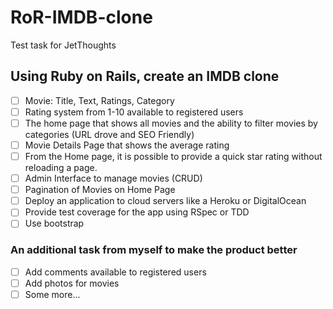 # RoR-IMDB-clone
Test task for JetThoughts

## Using Ruby on Rails, create an IMDB clone

- [ ] Movie: Title, Text, Ratings, Category
- [ ] Rating system from 1-10 available to registered users
- [ ] The home page that shows all movies and the ability to filter movies by categories (URL drove and SEO Friendly)
- [ ] Movie Details Page that shows the average rating
- [ ] From the Home page, it is possible to provide a quick star rating without reloading a page.
- [ ] Admin Interface to manage movies (CRUD)
- [ ] Pagination of Movies on Home Page
- [ ] Deploy an application to cloud servers like a Heroku or DigitalOcean
- [ ] Provide test coverage for the app using RSpec or TDD
- [ ] Use bootstrap

### An additional task from myself to make the product better
- [ ] Add comments available to registered users 
- [ ] Add photos for movies
- [ ] Some more...
